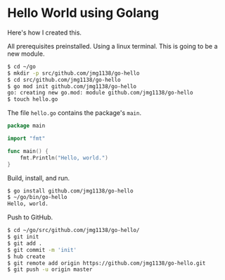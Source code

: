 # Hello World using Golang  

Here's how I created this.  

All prerequisites preinstalled. Using a linux terminal. This is going to be a new module.  

```bash
$ cd ~/go
$ mkdir -p src/github.com/jmg1138/go-hello
$ cd src/github.com/jmg1138/go-hello
$ go mod init github.com/jmg1138/go-hello
go: creating new go.mod: module github.com/jmg1138/go-hello
$ touch hello.go
```

The file `hello.go` contains the package's `main`.  

```go
package main

import "fmt"

func main() {
	fmt.Println("Hello, world.")
}
```

Build, install, and run.  

```bash
$ go install github.com/jmg1138/go-hello
$ ~/go/bin/go-hello
Hello, world.
```

Push to GitHub.  

```bash
$ cd ~/go/src/github.com/jmg1138/go-hello/
$ git init
$ git add .
$ git commit -m 'init'
$ hub create
$ git remote add origin https://github.com/jmg1138/go-hello.git
$ git push -u origin master
```
